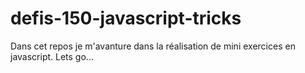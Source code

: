 # defis-150-javascript-tricks

Dans cet repos je m'avanture dans la réalisation de mini exercices en javascript. Lets go...

